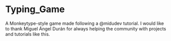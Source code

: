 # Typing_Game
A Monkeytype-style game made following a @midudev tutorial.
I would like to thank Miguel Ángel Durán for always helping the community with projects and tutorials like this.
